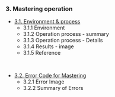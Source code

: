 ### 3. Mastering operation

- [3.1. Environment & process](./1-mastering_step/README.md)
  - 3.1.1 Environment
  - 3.1.2 Operation process - summary
  - 3.1.3 Operation process - Details
  - 3.1.4 Results - image
  - 3.1.5 Reference

<br>

- [3.2. Error Code for Mastering](./2-error/README.md)
  - 3.2.1 Error Image
  - 3.2.2 Summary of Errors